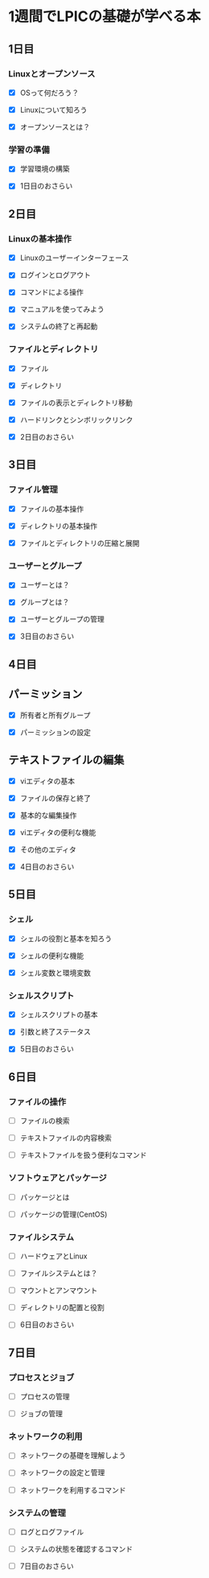 # 1週間でLPICの基礎が学べる本

## 1日目

### Linuxとオープンソース

- [x] OSって何だろう？

- [x] Linuxについて知ろう

- [x] オープンソースとは？

### 学習の準備

- [x] 学習環境の構築

- [x] 1日目のおさらい

## 2日目

### Linuxの基本操作

- [x] Linuxのユーザーインターフェース

- [x] ログインとログアウト

- [x] コマンドによる操作

- [x] マニュアルを使ってみよう

- [x] システムの終了と再起動

### ファイルとディレクトリ

- [x] ファイル

- [x] ディレクトリ

- [x] ファイルの表示とディレクトリ移動

- [x] ハードリンクとシンボリックリンク

- [x] 2日目のおさらい

## 3日目

### ファイル管理

- [x] ファイルの基本操作

- [x] ディレクトリの基本操作

- [x] ファイルとディレクトリの圧縮と展開

### ユーザーとグループ

- [x] ユーザーとは？

- [x] グループとは？

- [x] ユーザーとグループの管理

- [x] 3日目のおさらい

## 4日目

## パーミッション

- [x] 所有者と所有グループ

- [x] パーミッションの設定

## テキストファイルの編集

- [x] viエディタの基本

- [x] ファイルの保存と終了

- [x] 基本的な編集操作

- [x] viエディタの便利な機能

- [x] その他のエディタ

- [x] 4日目のおさらい

## 5日目

### シェル

- [x] シェルの役割と基本を知ろう

- [x] シェルの便利な機能

- [x] シェル変数と環境変数

### シェルスクリプト

- [x] シェルスクリプトの基本

- [x] 引数と終了ステータス

- [x] 5日目のおさらい

## 6日目

### ファイルの操作

- [ ] ファイルの検索

- [ ] テキストファイルの内容検索

- [ ] テキストファイルを扱う便利なコマンド

### ソフトウェアとパッケージ

- [ ] パッケージとは

- [ ] パッケージの管理(CentOS)

### ファイルシステム

- [ ] ハードウェアとLinux

- [ ] ファイルシステムとは？

- [ ] マウントとアンマウント

- [ ] ディレクトリの配置と役割

- [ ] 6日目のおさらい

## 7日目

### プロセスとジョブ

- [ ] プロセスの管理

- [ ] ジョブの管理

### ネットワークの利用

- [ ] ネットワークの基礎を理解しよう

- [ ] ネットワークの設定と管理

- [ ] ネットワークを利用するコマンド

### システムの管理

- [ ] ログとログファイル

- [ ] システムの状態を確認するコマンド

- [ ] 7日目のおさらい




































